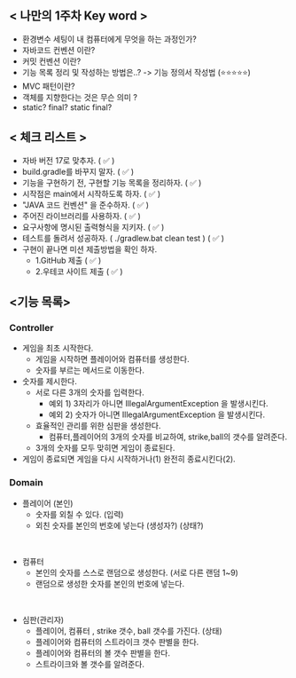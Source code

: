 ## < 나만의 1주차 Key word >

- 환경변수 세팅이 내 컴퓨터에게 무엇을 하는 과정인가?
- 자바코드 컨벤션 이란?
- 커밋 컨벤션 이란?
- 기능 목록 정리 및 작성하는 방법은..? -> 기능 정의서 작성법 (⭐⭐⭐⭐⭐)
- MVC 패턴이란?
- 객체를 지향한다는 것은 무슨 의미 ?
- static? final? static final?

## < 체크 리스트 >

- 자바 버전 17로 맞추자. ( ✅ )
- build.gradle를 바꾸지 말자. ( ✅ )
- 기능을 구현하기 전, 구현할 기능 목록을 정리하자. ( ✅ )
- 시작점은 main에서 시작하도록 하자. ( ✅ )
- "JAVA 코드 컨벤션" 을 준수하자. ( ✅ )
- 주어진 라이브러리를 사용하자. ( ✅ )
- 요구사항에 명시된 출력형식을 지키자. ( ✅ )
- 테스트를 돌려서 성공하자. ( ./gradlew.bat clean test ) ( ✅ )
- 구현이 끝나면 미션 제출방법을 확인 하자.
    - 1.GitHub 제출 ( ✅ )
    - 2.우테코 사이트 제출 ( ✅ )

## <기능 목록>

### Controller

- 게임을 최초 시작한다.
    - 게임을 시작하면 플레이어와 컴퓨터를 생성한다.
    - 숫자를 부르는 메서드로 이동한다.
- 숫자를 제시한다.
    - 서로 다른 3개의 숫자를 입력한다.
        - 예외 1) 3자리가 아니면 IllegalArgumentException 을 발생시킨다.
        - 예외 2) 숫자가 아니면 IllegalArgumentException 을 발생시킨다.
    - 효율적인 관리를 위한 심판을 생성한다.
        - 컴퓨터,플레이어의 3개의 숫자를 비교하여, strike,ball의 갯수를 알려준다.
    - 3개의 숫자를 모두 맞히면 게임이 종료된다.
- 게임이 종료되면 게임을 다시 시작하거나(1) 완전히 종료시킨다(2).

### Domain

- 플레이어 (본인)
    - 숫자를 외칠 수 있다. (입력)
    - 외친 숫자를 본인의 번호에 넣는다 (생성자?) (상태?)

<br>

- 컴퓨터
    - 본인의 숫자를 스스로 랜덤으로 생성한다. (서로 다른 랜덤 1~9)
    - 랜덤으로 생성한 숫자를 본인의 번호에 넣는다.

<br>

- 심판(관리자)
    - 플레이어, 컴퓨터 , strike 갯수, ball 갯수를 가진다. (상태)
    - 플레이어와 컴퓨터의 스트라이크 갯수 판별을 한다.
    - 플레이어와 컴퓨터의 볼 갯수 판별을 한다.
    - 스트라이크와 볼 갯수를 알려준다. 


